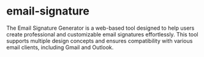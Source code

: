 # email-signature
The Email Signature Generator is a web-based tool designed to help users create professional and customizable email signatures effortlessly. This tool supports multiple design concepts and ensures compatibility with various email clients, including Gmail and Outlook.
